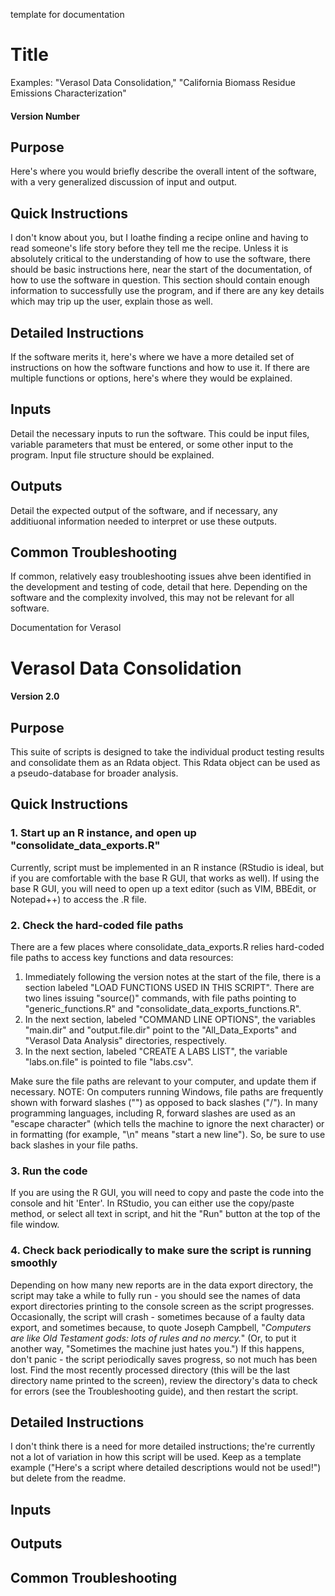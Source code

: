 template for documentation
# Title
Examples: "Verasol Data Consolidation," "California Biomass Residue Emissions Characterization"
#### Version Number

## Purpose
Here's where you would briefly describe the overall intent of the software, with a very generalized discussion of input and output. 

## Quick Instructions
I don't know about you, but I loathe finding a recipe online and having to read someone's life story before they tell me the recipe. Unless it is absolutely critical to the understanding of how to use the software, there should be basic instructions here, near the start of the documentation, of how to use the software in question. This section should contain enough information to successfully use the program, and if there are any key details which may trip up the user, explain those as well.

## Detailed Instructions
If the software merits it, here's where we have a more detailed set of instructions on how the software functions and how to use it. If there are multiple functions or options, here's where they would be explained.

## Inputs
Detail the necessary inputs to run the software. This could be input files, variable parameters that must be entered, or some other input to the program. Input file structure should be explained.

## Outputs
Detail the expected output of the software, and if necessary, any additiuonal information needed to interpret or use these outputs.

## Common Troubleshooting
If common, relatively easy troubleshooting issues ahve been identified in the development and testing of code, detail that here. Depending on the software and the complexity involved, this may not be relevant for all software.

Documentation for Verasol
# Verasol Data Consolidation
#### Version 2.0

## Purpose
This suite of scripts is designed to take the individual product testing results and consolidate them as an Rdata object. This Rdata object can be used as a pseudo-database for broader analysis.

## Quick Instructions
### 1. Start up an R instance, and open up "consolidate_data_exports.R"  
Currently, script must be implemented in an R instance (RStudio is ideal, but if you are comfortable with the base R GUI, that works as well). If using the base R GUI, you will need to open up a text editor (such as VIM, BBEdit, or Notepad++) to access the .R file.

### 2. Check the hard-coded file paths
There are a few places where consolidate_data_exports.R relies hard-coded file paths to access key functions and data resources:
1. Immediately following the version notes at the start of the file, there is a section labeled "LOAD FUNCTIONS USED IN THIS SCRIPT". There are two lines issuing "source()" commands, with file paths pointing to "generic_functions.R" and "consolidate_data_exports_functions.R". 
2. In the next section, labeled "COMMAND LINE OPTIONS", the variables "main.dir" and "output.file.dir" point to the "All_Data_Exports" and "Verasol Data Analysis" directories, respectively. 
3. In the next section, labeled "CREATE A LABS LIST", the variable "labs.on.file" is pointed to file "labs.csv".

Make sure the file paths are relevant to your computer, and update them if necessary. NOTE: On computers running Windows, file paths are frequently shown with forward slashes ("\") as opposed to back slashes ("/"). In many programming languages, including R, forward slashes are used as an "escape character" (which tells the machine to ignore the next character) or in formatting (for example, "\n" means "start a new line"). So, be sure to use back slashes in your file paths.

### 3. Run the code
If you are using the R GUI, you will need to copy and paste the code into the console and hit 'Enter'. In RStudio, you can either use the copy/paste method, or select all text in script, and hit the "Run" button at the top of the file window.

### 4. Check back periodically to make sure the script is running smoothly
Depending on how many new reports are in the data export directory, the script may take a while to fully run - you should see the names of data export directories printing to the console screen as the script progresses. Occasionally, the script will crash - sometimes because of a faulty data export, and sometimes because, to quote Joseph Campbell, "*Computers are like Old Testament gods: lots of rules and no mercy.*" (Or, to put it another way, "Sometimes the machine just hates you.") If this happens, don't panic - the script periodically saves progress, so not much has been lost. Find the most recently processed directory (this will be the last directory name printed to the screen), review the directory's data to check for errors (see the Troubleshooting guide), and then restart the script.

## Detailed Instructions
I don't think there is a need for more detailed instructions; the're currently not a lot of variation in how this script will be used. Keep as a template example ("Here's a script where detailed descriptions would not be used!") but delete from the readme.

## Inputs


## Outputs


## Common Troubleshooting

